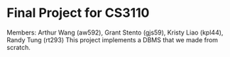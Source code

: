 # Final Project for CS3110

Members: Arthur Wang (aw592), Grant Stento (gjs59), Kristy Liao (kpl44), Randy Tung (rt293)
This project implements a DBMS that we made from scratch.
